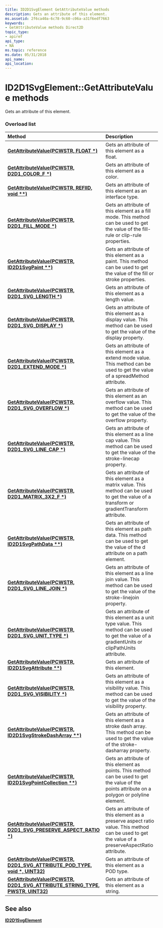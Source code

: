 ```yaml
---
title: ID2D1SvgElement GetAttributeValue methods
description: Gets an attribute of this element.
ms.assetid: 2f6ca40a-6c78-9c60-c06a-a31f6edf7663
keywords:
- GetAttributeValue methods Direct2D
topic_type:
- apiref
api_type:
- NA
ms.topic: reference
ms.date: 05/31/2018
api_name: 
api_location: 
---
```


# ID2D1SvgElement::GetAttributeValue methods

Gets an attribute of this element.

### Overload list



| Method                                                                                                                     | Description                                                                                                                                                 |
|:---------------------------------------------------------------------------------------------------------------------------|:------------------------------------------------------------------------------------------------------------------------------------------------------------|
| [**GetAttributeValue(PCWSTR, FLOAT \*)**](https://msdn.microsoft.com/en-us/library/Mt797849(v=VS.85).aspx)                                         | Gets an attribute of this element as a float.<br/>                                                                                                    |
| [**GetAttributeValue(PCWSTR, D2D1\_COLOR\_F \*)**](https://msdn.microsoft.com/en-us/library/Mt797850(v=VS.85).aspx)                                | Gets an attribute of this element as a color.<br/>                                                                                                    |
| [**GetAttributeValue(PCWSTR, REFIID, void \*\*)**](https://msdn.microsoft.com/en-us/library/Mt797848(v=VS.85).aspx)                                | Gets an attribute of this element as an interface type. <br/>                                                                                         |
| [**GetAttributeValue(PCWSTR, D2D1\_FILL\_MODE \*)**](https://msdn.microsoft.com/en-us/library/Mt797851(v=VS.85).aspx)                              | Gets an attribute of this element as a fill mode. This method can be used to get the value of the fill-rule or clip-rule properties.<br/>             |
| [**GetAttributeValue(PCWSTR, ID2D1SvgPaint \*\*)**](https://msdn.microsoft.com/en-us/library/Mt797843(v=VS.85).aspx)                              | Gets an attribute of this element as a paint. This method can be used to get the value of the fill or stroke properties.<br/>                         |
| [**GetAttributeValue(PCWSTR, D2D1\_SVG\_LENGTH \*)**](https://msdn.microsoft.com/en-us/library/Mt797841(v=VS.85).aspx)                            | Gets an attribute of this element as a length value.<br/>                                                                                             |
| [**GetAttributeValue(PCWSTR, D2D1\_SVG\_DISPLAY \*)**](https://msdn.microsoft.com/en-us/library/Mt797852(v=VS.85).aspx)                            | Gets an attribute of this element as a display value. This method can be used to get the value of the display property.<br/>                          |
| [**GetAttributeValue(PCWSTR, D2D1\_EXTEND\_MODE \*)**](https://msdn.microsoft.com/en-us/library/Mt797839(v=VS.85).aspx)                           | Gets an attribute of this element as a extend mode value. This method can be used to get the value of a spreadMethod attribute.<br/>                  |
| [**GetAttributeValue(PCWSTR, D2D1\_SVG\_OVERFLOW \*)**](https://msdn.microsoft.com/en-us/library/Mt797853(v=VS.85).aspx)                           | Gets an attribute of this element as an overflow value. This method can be used to get the value of the overflow property.<br/>                       |
| [**GetAttributeValue(PCWSTR, D2D1\_SVG\_LINE\_CAP \*)**](https://msdn.microsoft.com/en-us/library/Mt797835(v=VS.85).aspx)                         | Gets an attribute of this element as a line cap value. This method can be used to get the value of the stroke-linecap property.<br/>                  |
| [**GetAttributeValue(PCWSTR, D2D1\_MATRIX\_3X2\_F \*)**](https://msdn.microsoft.com/en-us/library/Mt797837(v=VS.85).aspx)                         | Gets an attribute of this element as a matrix value. This method can be used to get the value of a transform or gradientTransform attribute.<br/>     |
| [**GetAttributeValue(PCWSTR, ID2D1SvgPathData \*\*)**](https://msdn.microsoft.com/en-us/library/Mt797847(v=VS.85).aspx)                           | Gets an attribute of this element as path data. This method can be used to get the value of the d attribute on a path element.<br/>                   |
| [**GetAttributeValue(PCWSTR, D2D1\_SVG\_LINE\_JOIN \*)**](https://msdn.microsoft.com/en-us/library/Mt797854(v=VS.85).aspx)                         | Gets an attribute of this element as a line join value. This method can be used to get the value of the stroke-linejoin property.<br/>                |
| [**GetAttributeValue(PCWSTR, D2D1\_SVG\_UNIT\_TYPE \*)**](https://msdn.microsoft.com/en-us/library/Mt797838(v=VS.85).aspx)                        | Gets an attribute of this element as a unit type value. This method can be used to get the value of a gradientUnits or clipPathUnits attribute.<br/>  |
| [**GetAttributeValue(PCWSTR, ID2D1SvgAttribute \*\*)**](https://msdn.microsoft.com/en-us/library/Mt797842(v=VS.85).aspx)                          | Gets an attribute of this element.<br/>                                                                                                               |
| [**GetAttributeValue(PCWSTR, D2D1\_SVG\_VISIBILITY \*)**](https://msdn.microsoft.com/en-us/library/Mt797836(v=VS.85).aspx)                        | Gets an attribute of this element as a visibility value. This method can be used to get the value of the visibility property.<br/>                    |
| [**GetAttributeValue(PCWSTR, ID2D1SvgStrokeDashArray \*\*)**](https://msdn.microsoft.com/en-us/library/Mt797844(v=VS.85).aspx)                    | Gets an attribute of this element as a stroke dash array. This method can be used to get the value of the stroke-dasharray property.<br/>             |
| [**GetAttributeValue(PCWSTR, ID2D1SvgPointCollection \*\*)**](https://msdn.microsoft.com/en-us/library/Mt797846(v=VS.85).aspx)                    | Gets an attribute of this element as points. This method can be used to get the value of the points attribute on a polygon or polyline element.<br/>  |
| [**GetAttributeValue(PCWSTR, D2D1\_SVG\_PRESERVE\_ASPECT\_RATIO \*)**](https://msdn.microsoft.com/en-us/library/Mt797840(v=VS.85).aspx)           | Gets an attribute of this element as a preserve aspect ratio value. This method can be used to get the value of a preserveAspectRatio attribute.<br/> |
| [**GetAttributeValue(PCWSTR, D2D1\_SVG\_ATTRIBUTE\_POD\_TYPE, void \*, UINT32)**](https://msdn.microsoft.com/en-us/library/Mt797845(v=VS.85).aspx) | Gets an attribute of this element as a POD type.<br/>                                                                                                 |
| [**GetAttributeValue(PCWSTR, D2D1\_SVG\_ATTRIBUTE\_STRING\_TYPE, PWSTR, UINT32)**](https://msdn.microsoft.com/en-us/library/Mt797833(v=VS.85).aspx)  | Gets an attribute of this element as a string. <br/>                                                                                                  |



## See also

<dl> <dt>

[**ID2D1SvgElement**](https://msdn.microsoft.com/en-us/library/Mt797830(v=VS.85).aspx)
</dt> </dl>

 

 





